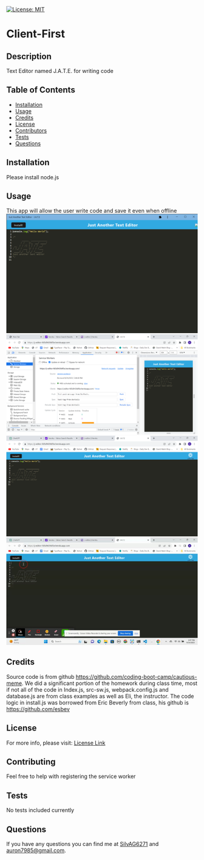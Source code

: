
  [![License: MIT](https://img.shields.io/badge/License-MIT-yellow.svg)](https://opensource.org/licenses/MIT)

# Client-First


## Description
Text Editor named J.A.T.E. for writing code

## Table of Contents
- [Installation](#Installation)
- [Usage](#Usage)
- [Credits](#Credits)
- [License](#License)
- [Contributors](#Contributing)
- [Tests](#Tests)
- [Questions](#Questions)

## Installation
Please install node.js 
  
## Usage 
This app will allow the user write code and save it even when offline
![picture of J.A.T.E while installed and offline ](media/offlineJATE.png)
![picture of the activated service worker for J.A.T.E. ](media/JATEActivatedSW.png)
![picture of J.A.T.E. on Heroku ](media/JATEHeroku.png)
![](media/J.A.T.E..gif)



## Credits
Source code is from github https://github.com/coding-boot-camp/cautious-meme. We did a significant portion of the homework during class time, most if not all of the code in Index.js, src-sw.js, webpack.config.js and database.js are from class examples as well as Eli, the instructor. The code logic in install.js was borrowed from Eric Beverly from class, his github is https://github.com/esbev


## License 
For more info, please visit: [License Link](https://opensource.org/licenses/MIT)


## Contributing
Feel free to help with registering the service worker

## Tests 
No tests included currently

## Questions 
If you have any questions you can find me at [SilvAG6271](https://github.com/SilvAG6271) and <a href="mailto:auron7985@gmail.com">auron7985@gmail.com</a>.
